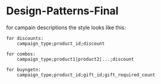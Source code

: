# Design-Patterns-Final

for campain descriptions the style looks like this:

    for discounts:
        campaign_type;product_id;discount
    
    for combos:
        campaign_type;product1|product2|...;discount
    
    for buyngetn:
        campaign_type;product_id;gift_id;gift_required_count
